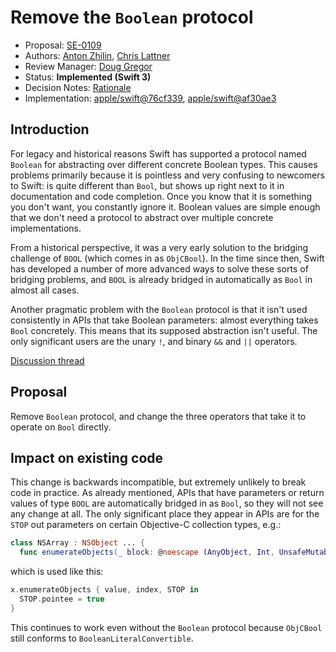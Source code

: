 # Remove the `Boolean` protocol

* Proposal: [SE-0109](0109-remove-boolean.md)
* Authors: [Anton Zhilin](https://github.com/Anton3), [Chris Lattner](https://github.com/lattner)
* Review Manager: [Doug Gregor](http://github.com/DougGregor)
* Status: **Implemented (Swift 3)**
* Decision Notes: [Rationale](https://forums.swift.org/t/accepted-se-0109-remove-the-boolean-protoco/3380)
* Implementation: [apple/swift@76cf339](https://github.com/apple/swift/commit/76cf339694a41293dbbec9672b6df87a864087f2),
                  [apple/swift@af30ae3](https://github.com/apple/swift/commit/af30ae32226813ec14c2bef80cb090d3e6c586fb)

## Introduction

For legacy and historical reasons Swift has supported a protocol named `Boolean`
for abstracting over different concrete Boolean types.  This causes problems
primarily because it is pointless and very confusing to newcomers to Swift: is
quite different than `Bool`, but shows up right next to it in documentation and 
code completion.  Once you know that it is something you don't want, you
constantly ignore it.  Boolean values are simple enough that we don't need a
protocol to abstract over multiple concrete implementations.

From a historical perspective, it was a very early solution to the bridging
challenge of `BOOL` (which comes in as `ObjCBool`).  In the time since then,
Swift has developed a number of more advanced ways to solve these sorts of
bridging problems, and `BOOL` is already bridged in automatically as `Bool` in
almost all cases.

Another pragmatic problem with the `Boolean` protocol is that it isn't used
consistently in APIs that take Boolean parameters: almost everything takes
`Bool` concretely.  This means that its supposed abstraction isn't useful.  The
only significant users are the unary `!`, and binary `&&` and `||` operators.

[Discussion thread](https://forums.swift.org/t/proposal-remove-boolean/3124)

## Proposal

Remove `Boolean` protocol, and change the three operators that take it to
operate on `Bool` directly.

## Impact on existing code

This change is backwards incompatible, but extremely unlikely to break code in
practice.  As already mentioned, APIs that have parameters or return values of
type `BOOL` are automatically bridged in as `Bool`, so they will not see any
change at all.  The only significant place they appear in APIs are for the
`STOP` out parameters on certain Objective-C collection types, e.g.:

```swift
class NSArray : NSObject ... {
  func enumerateObjects(_ block: @noescape (AnyObject, Int, UnsafeMutablePointer<ObjCBool>) -> Void)
```

which is used like this:

```swift
x.enumerateObjects { value, index, STOP in
  STOP.pointee = true
}
```

This continues to work even without the `Boolean` protocol because `ObjCBool`
still conforms to `BooleanLiteralConvertible`.


